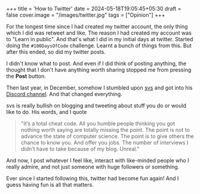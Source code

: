 +++
title = 'How to Twitter'
date = 2024-05-18T19:05:45+05:30
draft = false
cover.image = "/images/twitter.jpg"
tags = ["Opinion"]
+++

For the longest time since I had created my twitter account, the only thing which I did was retweet and like. The reason I had created my account was to "Learn in public". 
And that's what I did in my initial days at twitter. Started doing the `#100DaysOfCode` challenge. Learnt a bunch of things from this. But after this ended, so did my twitter posts. 

I didn't know what to post. And even if I did think of posting anything, the thought that I don't have anything worth sharing stopped me from pressing the **Post** button.

Then last year, in December, somehow I stumbled upon [svs](https://x.com/_svs_) and got into his [Discord channel](https://discord.gg/aqpg5hjg). And that changed everything.

svs is really bullish on blogging and tweeting about stuff you do or would like to do. His words, and I quote 
> "It’s a total cheat code. All you humble people thinking you got nothing worth saying are totally missing the point. The point is not to advance the state of computer science. The point is to give others the chance to know you. And offer you jobs. The number of interviews I didn’t have to take because of my blog. Unreal."

And now, I post whatever I feel like, interact with like-minded people who I really admire, and not just someone with huge followers or something. 

Ever since I started following this, twitter had become fun again! And I guess having fun is all that matters.

